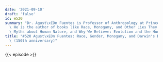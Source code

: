 ```yaml
---
date: '2021-09-10'
draft: 'false'
id: e520
summary: "Dr. Agust\xEDn Fuentes is Professor of Anthropology at Princeton University.\
  \ He is the author of books like Race, Monogamy, and Other Lies They Told You: Busting\
  \ Myths about Human Nature, and Why We Believe: Evolution and the Human Way of Being."
title: "#520 Agust\xEDn Fuentes: Race, Gender, Monogamy, and Darwin's Descent of Man\
  \ (150th anniversary)"
---
```

{{< episode >}}
